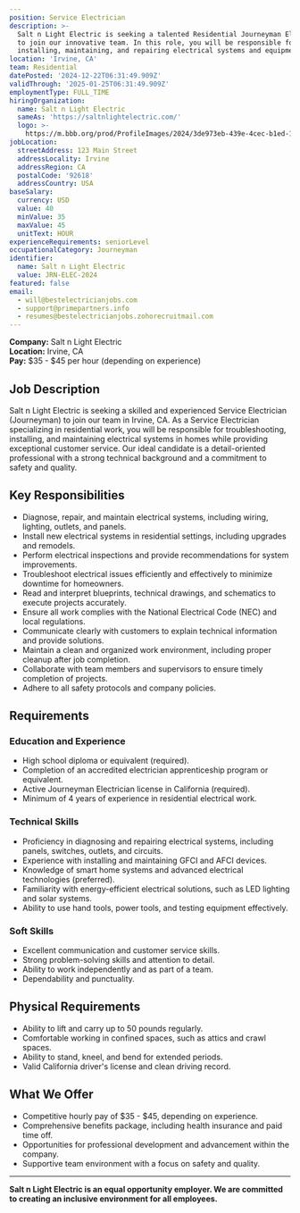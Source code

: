 ```yaml
---
position: Service Electrician
description: >-
  Salt n Light Electric is seeking a talented Residential Journeyman Electrician
  to join our innovative team. In this role, you will be responsible for
  installing, maintaining, and repairing electrical systems and equipment.
location: 'Irvine, CA'
team: Residential
datePosted: '2024-12-22T06:31:49.909Z'
validThrough: '2025-01-25T06:31:49.909Z'
employmentType: FULL_TIME
hiringOrganization:
  name: Salt n Light Electric
  sameAs: 'https://saltnlightelectric.com/'
  logo: >-
    https://m.bbb.org/prod/ProfileImages/2024/3de973eb-439e-4cec-b1ed-13dcc2cc86fa.png
jobLocation:
  streetAddress: 123 Main Street
  addressLocality: Irvine
  addressRegion: CA
  postalCode: '92618'
  addressCountry: USA
baseSalary:
  currency: USD
  value: 40
  minValue: 35
  maxValue: 45
  unitText: HOUR
experienceRequirements: seniorLevel
occupationalCategory: Journeyman
identifier:
  name: Salt n Light Electric
  value: JRN-ELEC-2024
featured: false
email:
  - will@bestelectricianjobs.com
  - support@primepartners.info
  - resumes@bestelectricianjobs.zohorecruitmail.com
---
```


**Company:** Salt n Light Electric  
**Location:** Irvine, CA  
**Pay:** $35 - $45 per hour (depending on experience)  

## Job Description

Salt n Light Electric is seeking a skilled and experienced Service Electrician (Journeyman) to join our team in Irvine, CA. As a Service Electrician specializing in residential work, you will be responsible for troubleshooting, installing, and maintaining electrical systems in homes while providing exceptional customer service. Our ideal candidate is a detail-oriented professional with a strong technical background and a commitment to safety and quality.

## Key Responsibilities

- Diagnose, repair, and maintain electrical systems, including wiring, lighting, outlets, and panels.  
- Install new electrical systems in residential settings, including upgrades and remodels.  
- Perform electrical inspections and provide recommendations for system improvements.  
- Troubleshoot electrical issues efficiently and effectively to minimize downtime for homeowners.  
- Read and interpret blueprints, technical drawings, and schematics to execute projects accurately.  
- Ensure all work complies with the National Electrical Code (NEC) and local regulations.  
- Communicate clearly with customers to explain technical information and provide solutions.  
- Maintain a clean and organized work environment, including proper cleanup after job completion.  
- Collaborate with team members and supervisors to ensure timely completion of projects.  
- Adhere to all safety protocols and company policies.

## Requirements

### Education and Experience

- High school diploma or equivalent (required).  
- Completion of an accredited electrician apprenticeship program or equivalent.  
- Active Journeyman Electrician license in California (required).  
- Minimum of 4 years of experience in residential electrical work.  

### Technical Skills

- Proficiency in diagnosing and repairing electrical systems, including panels, switches, outlets, and circuits.  
- Experience with installing and maintaining GFCI and AFCI devices.  
- Knowledge of smart home systems and advanced electrical technologies (preferred).  
- Familiarity with energy-efficient electrical solutions, such as LED lighting and solar systems.  
- Ability to use hand tools, power tools, and testing equipment effectively.  

### Soft Skills

- Excellent communication and customer service skills.  
- Strong problem-solving skills and attention to detail.  
- Ability to work independently and as part of a team.  
- Dependability and punctuality.

## Physical Requirements

- Ability to lift and carry up to 50 pounds regularly.  
- Comfortable working in confined spaces, such as attics and crawl spaces.  
- Ability to stand, kneel, and bend for extended periods.  
- Valid California driver's license and clean driving record.  

## What We Offer

- Competitive hourly pay of $35 - $45, depending on experience.  
- Comprehensive benefits package, including health insurance and paid time off.  
- Opportunities for professional development and advancement within the company.  
- Supportive team environment with a focus on safety and quality.

---

**Salt n Light Electric is an equal opportunity employer. We are committed to creating an inclusive environment for all employees.**

